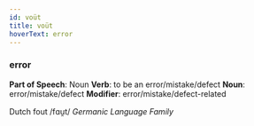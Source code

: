 ```yaml
---
id: voüt
title: voüt
hoverText: error
---
```


### error

**Part of Speech**: Noun
**Verb**: to be an error/mistake/defect
**Noun**: error/mistake/defect
**Modifier**: error/mistake/defect-related

Dutch fout /fɑu̯t/
*Germanic Language Family*